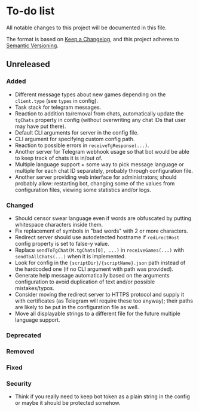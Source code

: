 # To-do list

All notable changes to this project will be documented in this file.

The format is based on [Keep a Changelog](https://keepachangelog.com/en/1.0.0/),
and this project adheres to [Semantic Versioning](https://semver.org/spec/v2.0.0.html).

## Unreleased

### Added

- Different message types about new games depending on the `client.type` (see `types` in config).
- Task stack for telegram messages.
- Reaction to addition to/removal from chats, automatically update the `tgChats` property in config (without overwriting any chat IDs that user may have put there).
- Default CLI arguments for server in the config file.
- CLI argument for specifying custom config path.
- Reaction to possible errors in `receiveTgResponse(...)`.
- Another server for Telegram webhook usage so that bot would be able to keep track of chats it is in/out of.
- Multiple language support + some way to pick message language or multiple for each chat ID separately, probably through configuration file.
- Another server providing web interface for administrators; should probably allow: restarting bot, changing some of the values from configuration files, viewing some statistics and/or logs.

### Changed

- Should censor swear language even if words are obfuscated by putting whitespace characters inside them.
- Fix replacement of symbols in "bad words" with 2 or more characters.
- Redirect server should use autodetected hostname if `redirectHost` config property is set to false-y value.
- Replace `sendToTgChat(M.tgChats[0], ...)` in `receiveGames(...)` with `sendToAllChats(...)` when it is implemented.
- Look for config in the `{scriptDir}/{scriptName}.json` path instead of the hardcoded one (if no CLI argument with path was provided).
- Generate help message automatically based on the arguments configuration to avoid duplication of text and/or possible mistakes/typos.
- Consider moving the redirect server to HTTPS protocol and supply it with certificates (as Telegram will require these too anyway); their paths are likely to be put in the configuration file as well.
- Move all displayable strings to a different file for the future multiple language support.

### Deprecated

### Removed

### Fixed

### Security

- Think if you really need to keep bot token as a plain string in the config or maybe it should be protected somehow.

